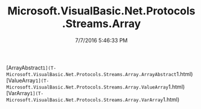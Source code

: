﻿---
title: Microsoft.VisualBasic.Net.Protocols.Streams.Array
date: 7/7/2016 5:46:33 PM
---

[ArrayAbstract`1](T-Microsoft.VisualBasic.Net.Protocols.Streams.Array.ArrayAbstract`1.html)
[ValueArray`1](T-Microsoft.VisualBasic.Net.Protocols.Streams.Array.ValueArray`1.html)
[VarArray`1](T-Microsoft.VisualBasic.Net.Protocols.Streams.Array.VarArray`1.html)
